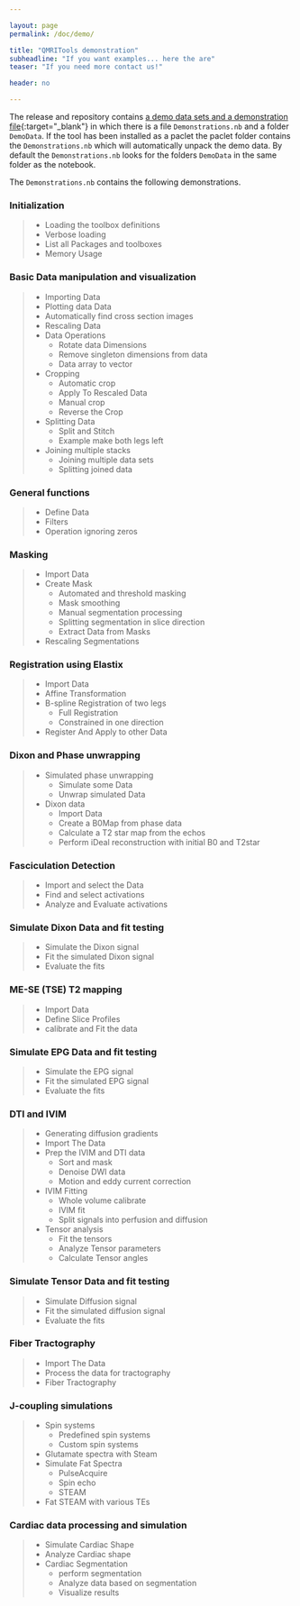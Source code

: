 ```yaml
---

layout: page
permalink: /doc/demo/

title: "QMRITools demonstration"
subheadline: "If you want examples... here the are"
teaser: "If you need more contact us!"

header: no

---
```


The release and repository contains [a demo data sets and a demonstration file](https://github.com/mfroeling/QMRITools/tree/master/QMRITools/Resources){:target="_blank"}
in which there is a file `Demonstrations.nb` and a folder `DemoData`.
If the tool has been installed as a paclet the paclet folder contains the `Demonstrations.nb` which will automatically unpack the demo data. By default the
`Demonstrations.nb` looks for the folders `DemoData` in the same
folder as the notebook.

The `Demonstrations.nb` contains the following demonstrations.

### Initialization

> - Loading the toolbox definitions
> - Verbose loading
> - List all Packages and toolboxes
> - Memory Usage

### Basic Data manipulation and visualization

> - Importing Data
> - Plotting data Data
> - Automatically find cross section images
> - Rescaling Data
> - Data Operations
>   - Rotate data Dimensions
>   - Remove singleton dimensions from data
>   - Data array to vector
> - Cropping
>   - Automatic crop
>   - Apply To Rescaled Data
>   - Manual crop
>   - Reverse the Crop
> - Splitting Data
>   - Split and Stitch
>   - Example make both legs left
> - Joining multiple stacks
>   - Joining multiple data sets
>   - Splitting joined data

### General functions

> - Define Data
> - Filters
> - Operation ignoring zeros

### Masking

> - Import Data
> - Create Mask
>   - Automated and threshold masking
>   - Mask smoothing
>   - Manual segmentation processing
>   - Splitting segmentation in slice direction
>   - Extract Data from Masks
> - Rescaling Segmentations

### Registration using Elastix

> - Import Data
> - Affine Transformation
> - B-spline Registration of two legs
>   - Full Registration
>   - Constrained in one direction
> - Register And Apply to other Data

### Dixon and Phase unwrapping

> - Simulated phase unwrapping
>   - Simulate some Data
>   - Unwrap simulated Data
> - Dixon data
>   - Import Data
>   - Create a B0Map from phase data
>   - Calculate a T2 star map from the echos
>   - Perform iDeal reconstruction with initial B0 and T2star

### Fasciculation Detection

> - Import and select the Data
> - Find and select activations
> - Analyze and Evaluate activations

### Simulate Dixon Data and fit testing

> - Simulate the Dixon signal
> - Fit the simulated Dixon signal
> - Evaluate the fits

### ME-SE  (TSE) T2 mapping

> - Import Data
> - Define Slice Profiles
> - calibrate and Fit the data

### Simulate EPG Data and fit testing

> - Simulate the EPG signal
> - Fit the simulated EPG signal
> - Evaluate the fits

### DTI and IVIM

> - Generating diffusion gradients
> - Import The Data
> - Prep the IVIM and DTI data
>   - Sort and mask
>   - Denoise DWI data
>   - Motion and eddy current correction
> - IVIM Fitting
>   - Whole volume calibrate
>   - IVIM fit
>   - Split signals into perfusion and diffusion
> - Tensor analysis
>   - Fit the tensors
>   - Analyze Tensor parameters
>   - Calculate Tensor angles

### Simulate Tensor Data and fit testing

> - Simulate Diffusion signal
> - Fit the simulated diffusion signal
> - Evaluate the fits

### Fiber Tractography

> - Import The Data
> - Process the data for tractography
> - Fiber Tractography

### J-coupling simulations

> - Spin systems
>   - Predefined spin systems
>   - Custom spin systems
> - Glutamate spectra with Steam
> - Simulate Fat Spectra
>   - PulseAcquire
>   - Spin echo
>   - STEAM
> - Fat STEAM with various TEs

### Cardiac data processing and simulation

> - Simulate Cardiac Shape
> - Analyze Cardiac shape
> - Cardiac Segmentation
>   - perform segmentation
>   - Analyze data based on segmentation
>   - Visualize results
